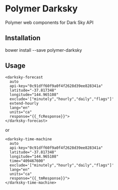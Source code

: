 # Polymer Darksky

Polymer web components for Dark Sky API

## Installation

bower install --save polymer-darksky

## Usage

```
<darksky-forecast
  auto
  api-key="0c91dff60f9a0f4f2628d39ee828341a"
  latitude="-37.817348"
  longitude="144.965108"
  exclude='["minutely","hourly","daily","flags"]'
  extend-hourly
  lang="en"
  units="ca"
  response="{{_fcResponse}}">
</darksky-forecast>
```

or

```
<darksky-time-machine
  auto
  api-key="0c91dff60f9a0f4f2628d39ee828341a"
  latitude="-37.817348"
  longitude="144.965108"
  time="409467600"
  exclude='["minutely","hourly","daily","flags"]'
  lang="en"
  units="ca"
  response="{{_tmResponse}}">
</darksky-time-machine>
```
